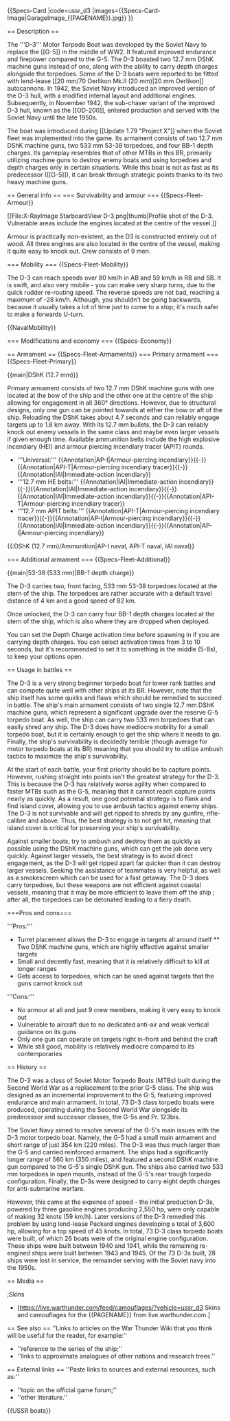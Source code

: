 {{Specs-Card
|code=ussr_d3
|images={{Specs-Card-Image|GarageImage_{{PAGENAME}}.jpg}}
}}

== Description ==
<!-- ''In the first part of the description, cover the history of the ship's creation and military application. In the second part, tell the reader about using this ship in the game. Add a screenshot: if a beginner player has a hard time remembering vehicles by name, a picture will help them identify the ship in question.'' -->
The '''D-3''' Motor Torpedo Boat was developed by the Soviet Navy to replace the [[G-5]] in the middle of WW2. It featured improved endurance and firepower compared to the G-5. The D-3 boasted two 12.7 mm DShK machine guns instead of one, along with the ability to carry depth charges alongside the torpedoes. Some of the D-3 boats were reported to be fitted with lend-lease [[20 mm/70 Oerlikon Mk.II (20 mm)|20 mm Oerlikon]] autocannons. In 1942, the Soviet Navy introduced an improved version of the D-3 hull, with a modified internal layout and additional engines. Subsequently, in November 1942, the sub-chaser variant of the improved D-3 hull, known as the [[OD-200]], entered production and served with the Soviet Navy until the late 1950s.

The boat was introduced during [[Update 1.79 "Project X"]] when the Soviet fleet was implemented into the game. Its armament consists of two 12.7 mm DShK machine guns, two 533 mm 53-38 torpedoes, and four BB-1 depth charges. Its gameplay resembles that of other MTBs in this BR, primarily utilizing machine guns to destroy enemy boats and using torpedoes and depth charges only in certain situations. While this boat is not as fast as its predecessor ([[G-5]]), it can break through strategic points thanks to its two heavy machine guns.

== General info ==
=== Survivability and armour ===
{{Specs-Fleet-Armour}}
<!-- ''Talk about the vehicle's armour. Note the most well-defended and most vulnerable zones, e.g. the ammo magazine. Evaluate the composition of components and assemblies responsible for movement and manoeuvrability. Evaluate the survivability of the primary and secondary armaments separately. Don't forget to mention the size of the crew, which plays an important role in fleet mechanics. Save tips on preserving survivability for the "Usage in battles" section. If necessary, use a graphical template to show the most well-protected or most vulnerable points in the armour.'' -->
[[File:X-RayImage StarboardView D-3.png|thumb|Profile shot of the D-3. Vulnerable areas include the engines located at the centre of the vessel.]]

Armour is practically non-existent, as the D3 is constructed entirely out of wood. All three engines are also located in the centre of the vessel, making it quite easy to knock out. Crew consists of 9 men.

=== Mobility ===
{{Specs-Fleet-Mobility}}
<!-- ''Write about the ship's mobility. Evaluate its power and manoeuvrability, rudder rerouting speed, stopping speed at full tilt, with its maximum forward and reverse speed.'' -->
The D-3 can reach speeds over 80 km/h in AB and 59 km/h in RB and SB. It is swift, and also very mobile - you can make very sharp turns, due to the quick rudder re-routing speed. The reverse speeds are not bad, reaching a maximum of -28 km/h. Although, you shouldn't be going backwards, because it usually takes a lot of time just to come to a stop; it's much safer to make a forwards U-turn.

{{NavalMobility}}

=== Modifications and economy ===
{{Specs-Economy}}

== Armament ==
{{Specs-Fleet-Armaments}}
=== Primary armament ===
{{Specs-Fleet-Primary}}
<!-- ''Provide information about the characteristics of the primary armament. Evaluate their efficacy in battle based on their reload speed, ballistics and the capacity of their shells. Add a link to the main article about the weapon: <code><nowiki>{{main|Weapon name (calibre)}}</nowiki></code>. Broadly describe the ammunition available for the primary armament, and provide recommendations on how to use it and which ammunition to choose.'' -->
{{main|DShK (12.7 mm)}}

Primary armament consists of two 12.7 mm DShK machine guns with one located at the bow of the ship and the other one at the centre of the ship allowing for engagement in all 360° directions. However, due to structural designs, only one gun can be pointed towards at either the bow or aft of the ship. Reloading the DShK takes about 4.7 seconds and can reliably engage targets up to 1.8 km away. With its 12.7 mm bullets, the D-3 can reliably knock out enemy vessels in the same class and maybe even larger vessels if given enough time. Available ammunition belts include the high explosive incendiary (HEI) and armour piercing incendiary tracer (APIT) rounds.

* '''Universal:''' {{Annotation|AP-I|Armour-piercing incendiary}}{{-}}{{Annotation|API-T|Armour-piercing incendiary tracer}}{{-}}{{Annotation|IAI|Immediate-action incendiary}}
* '''12.7 mm HE belts:''' {{Annotation|IAI|Immediate-action incendiary}}{{-}}{{Annotation|IAI|Immediate-action incendiary}}{{-}}{{Annotation|IAI|Immediate-action incendiary}}{{-}}{{Annotation|API-T|Armour-piercing incendiary tracer}}
* '''12.7 mm APIT belts:''' {{Annotation|API-T|Armour-piercing incendiary tracer}}{{-}}{{Annotation|AP-I|Armour-piercing incendiary}}{{-}}{{Annotation|IAI|Immediate-action incendiary}}{{-}}{{Annotation|AP-I|Armour-piercing incendiary}}

{{:DShK (12.7 mm)/Ammunition|AP-I naval, API-T naval, IAI naval}}

=== Additional armament ===
{{Specs-Fleet-Additional}}
<!-- ''Describe the available additional armaments of the ship: depth charges, mines, torpedoes. Talk about their positions, available ammunition and launch features such as dead zones of torpedoes. If there is no additional armament, remove this section.'' -->
{{main|53-38 (533 mm)|BB-1 depth charge}}

The D-3 carries two, front facing, 533 mm 53-38 torpedoes located at the stern of the ship. The torpedoes are rather accurate with a default travel distance of 4 km and a good speed of 82 km.

Once unlocked, the D-3 can carry four BB-1 depth charges located at the stern of the ship, which is also where they are dropped when deployed.

You can set the Depth Charge activation time before spawning in if you are carrying depth charges. You can select activation times from 3 to 10 seconds, but it's recommended to set it to something in the middle (5-8s), to keep your options open.

== Usage in battles ==
<!-- ''Describe the technique of using this ship, the characteristics of her use in a team and tips on strategy. Abstain from writing an entire guide – don't try to provide a single point of view, but give the reader food for thought. Talk about the most dangerous opponents for this vehicle and provide recommendations on fighting them. If necessary, note the specifics of playing with this vehicle in various modes (AB, RB, SB).'' -->

The D-3 is a very strong beginner torpedo boat for lower rank battles and can compete quite well with other ships at its BR. However, note that the ship itself has some quirks and flaws which should be remedied to succeed in battle. The ship's main armament consists of two single 12.7 mm DShK machine guns, which represent a significant upgrade over the reserve G-5 torpedo boat. As well, the ship can carry two 533 mm torpedoes that can easily shred any ship. The D-3 does have mediocre mobility for a small torpedo boat, but it is certainly enough to get the ship where it needs to go. Finally, the ship's survivability is decidedly terrible (though average for motor torpedo boats at its BR) meaning that you should try to utilize ambush tactics to maximize the ship's survivability.

At the start of each battle, your first priority should be to capture points. However, rushing straight into points isn't the greatest strategy for the D-3. This is because the D-3 has relatively worse agility when compared to faster MTBs such as the G-5, meaning that it cannot reach capture points nearly as quickly. As a result, one good potential strategy is to flank and find island cover, allowing you to use ambush tactics against enemy ships. The D-3 is not survivable and will get ripped to shreds by any gunfire, rifle-calibre and above. Thus, the best strategy is to not get hit, meaning that island cover is critical for preserving your ship's survivability.

Against smaller boats, try to ambush and destroy them as quickly as possible using the DShK machine guns, which can get the job done very quickly. Against larger vessels, the best strategy is to avoid direct engagement, as the D-3 will get ripped apart far quicker than it can destroy larger vessels. Seeking the assistance of teammates is very helpful, as well as a smokescreen which can be used for a fast getaway. The D-3 does carry torpedoes, but these weapons are not efficient against coastal vessels, meaning that it may be more efficient to leave them off the ship ; after all, the torpedoes can be detonated leading to a fiery death.

===Pros and cons===
<!-- ''Summarise and briefly evaluate the vehicle in terms of its characteristics and combat effectiveness. Mark its pros and cons in the bulleted list. Try not to use more than 6 points for each of the characteristics. Avoid using categorical definitions such as "bad", "good" and the like - use substitutions with softer forms such as "inadequate" and "effective".'' -->

'''Pros:'''

* Turret placement allows the D-3 to engage in targets all around itself
** Two DShK machine guns, which are highly effective against smaller targets
* Small and decently fast, meaning that it is relatively difficult to kill at longer ranges
* Gets access to torpedoes, which can be used against targets that the guns cannot knock out

'''Cons:'''

* No armour at all and just 9 crew members, making it very easy to knock out
* Vulnerable to aircraft due to no dedicated anti-air and weak vertical guidance on its guns
* Only one gun can operate on targets right in-front and behind the craft
* While still good, mobility is relatively mediocre compared to its contemporaries

== History ==
<!-- ''Describe the history of the creation and combat usage of the ship in more detail than in the introduction. If the historical reference turns out to be too long, take it to a separate article, taking a link to the article about the ship and adding a block "/History" (example: <nowiki>https://wiki.warthunder.com/(Ship-name)/History</nowiki>) and add a link to it here using the <code>main</code> template. Be sure to reference text and sources by using <code><nowiki><ref></ref></nowiki></code>, as well as adding them at the end of the article with <code><nowiki><references /></nowiki></code>. This section may also include the ship's dev blog entry (if applicable) and the in-game encyclopedia description (under <code><nowiki>=== In-game description ===</nowiki></code>, also if applicable).'' -->

The D-3 was a class of Soviet Motor Torpedo Boats (MTBs) built during the Second World War as a replacement to the prior G-5 class. The ship was designed as an incremental improvement to the G-5, featuring improved endurance and main armament. In total, 73 D-3 class torpedo boats were produced, operating during the Second World War alongside its predecessor and successor classes, the G-5s and Pr. 123bis.

The Soviet Navy aimed to resolve several of the G-5's main issues with the D-3 motor torpedo boat. Namely, the G-5 had a small main armament and short range of just 354 km (220 miles). The D-3 was thus much larger than the G-5 and carried reinforced armament. The ships had a significantly longer range of 560 km (350 miles), and featured a second DShK machine gun compared to the G-5's single DShK gun. The ships also carried two 533 mm torpedoes in open mounts, instead of the G-5's rear trough torpedo configuration. Finally, the D-3s were designed to carry eight depth charges for anti-submarine warfare.

However, this came at the expense of speed - the initial production D-3s, powered by three gasoline engines producing 2,550 hp, were only capable of making 32 knots (59 km/h). Later versions of the D-3 remedied this problem by using lend-lease Packard engines developing a total of 3,600 hp, allowing for a top speed of 45 knots. In total, 73 D-3 class torpedo boats were built, of which 26 boats were of the original engine configuration. These ships were built between 1940 and 1941, while the remaining re-engined ships were built between 1943 and 1945. Of the 73 D-3s built, 28 ships were lost in service, the remainder serving with the Soviet navy into the 1950s.

== Media ==
<!-- ''Excellent additions to the article would be video guides, screenshots from the game, and photos.'' -->

;Skins

* [https://live.warthunder.com/feed/camouflages/?vehicle=ussr_d3 Skins and camouflages for the {{PAGENAME}} from live.warthunder.com.]

== See also ==
''Links to articles on the War Thunder Wiki that you think will be useful for the reader, for example:''

* ''reference to the series of the ship;''
* ''links to approximate analogues of other nations and research trees.''

== External links ==
''Paste links to sources and external resources, such as:''

* ''topic on the official game forum;''
* ''other literature.''

{{USSR boats}}